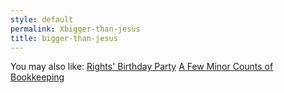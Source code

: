 ```yaml
---
style: default
permalink: Xbigger-than-jesus
title: bigger-than-jesus
---
```

You may also like:
[Rights' Birthday Party](http://scp-wiki.net/rights-birthday-party)
[A Few Minor Counts of Bookkeeping](http://scp-wiki.net/classicalinterlude3)